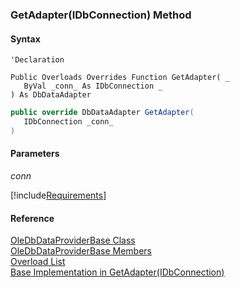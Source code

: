 ﻿### GetAdapter(IDbConnection) Method

#### Syntax

```vbnet
'Declaration

Public Overloads Overrides Function GetAdapter( _
   ByVal _conn_ As IDbConnection _
) As DbDataAdapter
```

```csharp
public override DbDataAdapter GetAdapter( 
   IDbConnection _conn_
)
```

#### Parameters

_conn_

[!include[Requirements](../partials/requirements.md)]

#### Reference

[OleDbDataProviderBase Class](FChoice.Common~FChoice.Common.Data.OleDbDataProviderBase.md)  
[OleDbDataProviderBase Members](FChoice.Common~FChoice.Common.Data.OleDbDataProviderBase_members.md)  
[Overload List](FChoice.Common~FChoice.Common.Data.OleDbDataProviderBase~GetAdapter.md)  
[Base Implementation in GetAdapter(IDbConnection)](FChoice.Common~FChoice.Common.Data.DbProvider~GetAdapter(IDbConnection).md)